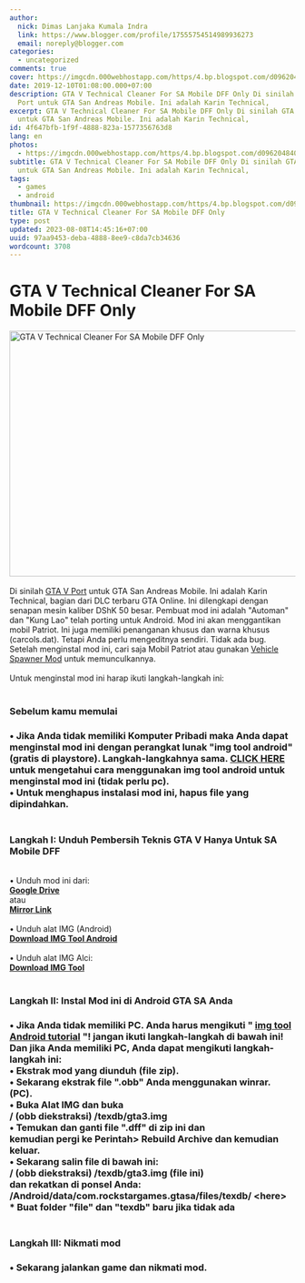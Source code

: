 ```yaml
---
author:
  nick: Dimas Lanjaka Kumala Indra
  link: https://www.blogger.com/profile/17555754514989936273
  email: noreply@blogger.com
categories:
  - uncategorized
comments: true
cover: https://imgcdn.000webhostapp.com/https/4.bp.blogspot.com/d096204840542a4f5d5c1541acfef1b1.jpeg
date: 2019-12-10T01:08:00.000+07:00
description: GTA V Technical Cleaner For SA Mobile DFF Only Di sinilah GTA V
  Port untuk GTA San Andreas Mobile. Ini adalah Karin Technical,
excerpt: GTA V Technical Cleaner For SA Mobile DFF Only Di sinilah GTA V Port
  untuk GTA San Andreas Mobile. Ini adalah Karin Technical,
id: 4f647bfb-1f9f-4888-823a-1577356763d8
lang: en
photos:
  - https://imgcdn.000webhostapp.com/https/4.bp.blogspot.com/d096204840542a4f5d5c1541acfef1b1.jpeg
subtitle: GTA V Technical Cleaner For SA Mobile DFF Only Di sinilah GTA V Port
  untuk GTA San Andreas Mobile. Ini adalah Karin Technical,
tags:
  - games
  - android
thumbnail: https://imgcdn.000webhostapp.com/https/4.bp.blogspot.com/d096204840542a4f5d5c1541acfef1b1.jpeg
title: GTA V Technical Cleaner For SA Mobile DFF Only
type: post
updated: 2023-08-08T14:45:16+07:00
uuid: 97aa9453-deba-4888-8ee9-c8da7cb34636
wordcount: 3708
---
```


<div id="A-G-C" date="20 Nov 2019 18:07:06"><!--original--><div id="agcontent"><div class="post"><div class="post-header"><div class="post-head"><h1 class="notranslate" for="title"> GTA V Technical Cleaner For SA Mobile DFF Only </h1></div></div><article><div class="post-body entry-content" id="post-body-120049285516003024"><div id="adsense-target"><div class="separator"> <span><img alt="GTA V Technical Cleaner For SA Mobile DFF Only" height="432" src="https://imgcdn.000webhostapp.com/https/4.bp.blogspot.com/d096204840542a4f5d5c1541acfef1b1.jpeg" title="Pembersih Teknis Gta V Hanya Untuk Sa Mobile Dff - Modifikasi Gta Android" width="640"></span> </div> <span><br></span> <span class="notranslate"> <span>Di sinilah <a href="https://webmanajemen.com/search/?q=GTA%20V%20Mods" class="notranslate" target="_blank" rel="follow">GTA V Port</a> untuk GTA San Andreas Mobile.</span></span> <span class="notranslate"> <span>Ini adalah Karin Technical, bagian dari DLC terbaru GTA Online.</span></span> <span class="notranslate"> <span>Ini dilengkapi dengan senapan mesin kaliber DShK 50 besar.</span></span> <span class="notranslate"> <span>Pembuat mod ini adalah "Automan" dan "Kung Lao" telah porting untuk Android.</span></span> <span class="notranslate"> <span>Mod ini akan menggantikan mobil Patriot.</span></span> <span class="notranslate"> <span>Ini juga memiliki penanganan khusus dan warna khusus (carcols.dat).</span></span> <span class="notranslate"> <span>Tetapi Anda perlu mengeditnya sendiri.</span></span> <span class="notranslate"> <span>Tidak ada bug.</span></span> <span class="notranslate"> <span>Setelah menginstal mod ini, cari saja Mobil Patriot atau gunakan <a href="https://webmanajemen.com/search/?q=vehicle%20spawner%20for%20gta%20sa%20android%20must" class="notranslate" target="_blank" rel="follow">Vehicle Spawner Mod</a> untuk memunculkannya.</span></span> <br> <span><br></span> <span class="notranslate"> <span>Untuk menginstal mod ini harap ikuti langkah-langkah ini:</span></span> <br> <span><br></span> <h3> <span class="notranslate"> <b><span>Sebelum kamu memulai</span></b></span> </h3><h3><div> <span class="notranslate"> <span>• Jika Anda tidak memiliki Komputer Pribadi maka Anda dapat menginstal mod ini dengan perangkat lunak "img tool android" (gratis di playstore).</span></span> <span class="notranslate"> <span>Langkah-langkahnya sama.</span></span> <span class="notranslate"> <span><b><a href="https://webmanajemen.com/search/?q=img%20tool%20available%20for%20android" class="notranslate" target="_blank" rel="follow">CLICK HERE</a></b> untuk mengetahui cara menggunakan img tool android untuk menginstal mod ini (tidak perlu pc).</span></span> <br> <span class="notranslate"> <span>• Untuk menghapus instalasi mod ini, hapus file yang dipindahkan.</span></span> <br> <span><br></span> </div></h3><h3> <span class="notranslate"> <span><b><span>Langkah I: Unduh</span></b> <span>Pembersih Teknis GTA V Hanya Untuk SA Mobile DFF</span></span></span> </h3><div> <span><span><br></span></span> <span class="notranslate"> <span><span>• Unduh mod ini dari:</span></span></span> <br> <span><b><a href="https://www.webmanajemen.com/page/safelink.html?url=aHR0cDovL2FkZi5seS8xbXVXdTM=" class="notranslate">Google Drive</a></b></span> <br> <span class="notranslate"> <span>atau</span></span> <br> <span><b><a href="https://www.webmanajemen.com/page/safelink.html?url=aHR0cHM6Ly9kcml2ZS5nb29nbGUuY29tL2ZpbGUvZC8wQjZfSHRnMzZzNk8zYm14c1YwMVhRV05XUldjL3ZpZXc/dXNwPXNoYXJpbmc=" class="notranslate">Mirror Link</a></b></span> <br> <span><span><br></span></span> <span class="notranslate"> <span><span>• Unduh alat IMG (Android)</span></span></span> <br> <span><b><a href="https://www.webmanajemen.com/page/safelink.html?url=aHR0cDovL2FkZi5seS8xZ2hVUU0=" rel="nofollow" target="_blank" class="notranslate">Download IMG Tool Android</a></b></span> <br> <span><span><br></span></span> <span class="notranslate"> <span><span>• Unduh alat IMG Alci:</span></span></span> <br> <span><a href="https://www.webmanajemen.com/page/safelink.html?url=aHR0cDovL2FkZi5seS8xUU5wVzQ=" target="_blank" class="notranslate"><b>Download IMG Tool</b></a></span> <br> <span><br></span> <h3> <span class="notranslate"> <b><span>Langkah II: Instal Mod ini di Android GTA SA Anda</span></b></span> </h3><h3><div> <span class="notranslate"> <span>• Jika Anda tidak memiliki PC.</span></span> <span class="notranslate"> <span>Anda harus mengikuti " <b><a href="https://webmanajemen.com/search/?q=img%20tool%20available%20for%20android" target="_blank" class="notranslate" rel="follow">img tool Android tutorial</a> "!</b></span></span> <span class="notranslate"> <span><b>jangan ikuti langkah-langkah di bawah ini!</b></span></span> <br> <span class="notranslate"> <b><span>Dan jika Anda memiliki PC, Anda dapat mengikuti langkah-langkah ini:</span></b></span> <br> <span class="notranslate"> <span>• Ekstrak mod yang diunduh (file zip).</span></span> <br> <span class="notranslate"> <span>• Sekarang ekstrak file ".obb" Anda menggunakan winrar.</span></span> <span class="notranslate"> <span>(PC).</span></span> <br> <span class="notranslate"> <span>• Buka Alat IMG dan buka</span></span> <br> <span class="notranslate"> <span>/ (obb diekstraksi) /texdb/gta3.img</span></span> <br> <span class="notranslate"> <span>• Temukan dan ganti file ".dff" di zip ini dan</span></span> <br> <span class="notranslate"> <span>kemudian pergi ke Perintah&gt; Rebuild Archive dan kemudian keluar.</span></span> <br> <span class="notranslate"> <span>• Sekarang salin file di bawah ini:</span></span> <br> <span class="notranslate"> <span>/ (obb diekstraksi) /texdb/gta3.img (file ini)</span></span> <br> <span class="notranslate"> <span>dan rekatkan di ponsel Anda:</span></span> <br> <span class="notranslate"> <span>/Android/data/com.rockstargames.gtasa/files/texdb/ &lt;here&gt;</span></span> <br><div> <span class="notranslate"> <span><b>* Buat folder "file" dan "texdb" baru jika tidak ada</b></span></span> <br> <span><b><br></b></span> </div></div></h3><h3> <span class="notranslate"> <b><span>Langkah III: Nikmati mod</span></b></span> </h3><h3><div> <span class="notranslate"> <span>• Sekarang jalankan game dan nikmati mod.</span></span> </div></h3></div></div></div></article></div></div></div>  <script src="https://codepen.io/dimaslanjaka/pen/aQRrbR.js"></script>